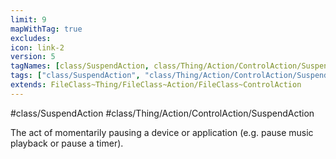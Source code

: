 ```yaml
---
limit: 9
mapWithTag: true
excludes:
icon: link-2
version: 5
tagNames: [class/SuspendAction, class/Thing/Action/ControlAction/SuspendAction, schema-org/SuspendAction]
tags: ["class/SuspendAction", "class/Thing/Action/ControlAction/SuspendAction"]
extends: FileClass~Thing/FileClass~Action/FileClass~ControlAction
---
```


#class/SuspendAction
#class/Thing/Action/ControlAction/SuspendAction


The act of momentarily pausing a device or application (e.g. pause music playback or pause a timer).

